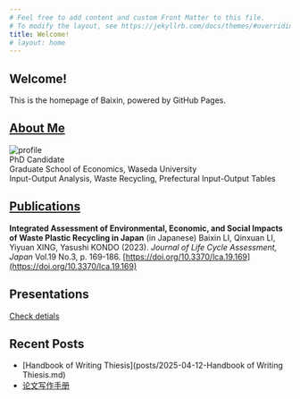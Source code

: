 ```yaml
---
# Feel free to add content and custom Front Matter to this file.
# To modify the layout, see https://jekyllrb.com/docs/themes/#overriding-theme-defaults
title: Welcome!
# layout: home
---
```


## Welcome!
This is the homepage of Baixin, powered by GitHub Pages.


## [About Me](about.md)

![profile](https://avatars.githubusercontent.com/u/201954233?s=96&v=4)   
PhD Candidate   
Graduate School of Economics, Waseda University   
Input-Output Analysis, Waste Recycling, Prefectural Input-Output Tables   

## [Publications](publications.md)
**Integrated Assessment of Environmental, Economic, and Social Impacts of Waste Plastic Recycling in Japan** (in Japanese)
Baixin LI, Qinxuan LI, Yiyuan XING, Yasushi KONDO (2023). *Journal of Life Cycle Assessment, Japan* Vol.19 No.3, p. 169-186. [https://doi.org/10.3370/lca.19.169](https://doi.org/10.3370/lca.19.169)


## Presentations
[Check detials](presentations.md)

## Recent Posts
- [Handbook of Writing Thiesis](posts/2025-04-12-Handbook of Writing Thiesis.md)
- [论文写作手册](posts/2025-04-12-论文写作手册.md)




